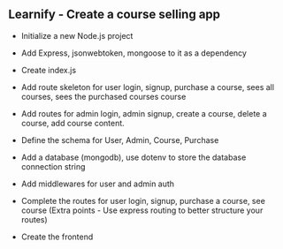 ## Learnify - Create a course selling app
- Initialize a new Node.js project
- Add Express, jsonwebtoken, mongoose to it as a dependency
- Create index.js
- Add route skeleton for user login, signup, purchase a course, sees all courses, sees the purchased courses course
- Add routes for admin login, admin signup, create a course, delete a course, add course content.
- Define the schema for User, Admin, Course, Purchase
- Add a database (mongodb), use dotenv to store the database connection string

- Add middlewares for user and admin auth
- Complete the routes for user login, signup, purchase a course, see course (Extra points - Use express routing to better structure your routes)
- Create the frontend